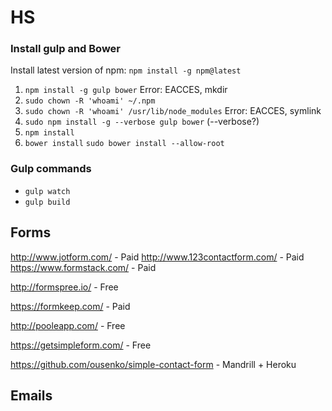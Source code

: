# HS

### Install gulp and Bower

Install latest version of npm: `npm install -g npm@latest`

1. `npm install -g gulp bower`
Error: EACCES, mkdir
  1. `sudo chown -R 'whoami' ~/.npm`
  2. `sudo chown -R 'whoami' /usr/lib/node_modules`
Error: EACCES, symlink
  1. `sudo npm install -g --verbose gulp bower` (--verbose?)
2. `npm install`
3. `bower install`
`sudo bower install --allow-root`

### Gulp commands

* `gulp watch`
* `gulp build`

## Forms

http://www.jotform.com/ - Paid
http://www.123contactform.com/ - Paid
https://www.formstack.com/ - Paid

http://formspree.io/ - Free

https://formkeep.com/ - Paid

http://pooleapp.com/ - Free

https://getsimpleform.com/ - Free

https://github.com/ousenko/simple-contact-form - Mandrill + Heroku

## Emails
